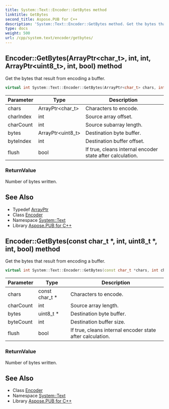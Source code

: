 ```yaml
---
title: System::Text::Encoder::GetBytes method
linktitle: GetBytes
second_title: Aspose.PUB for C++
description: 'System::Text::Encoder::GetBytes method. Get the bytes that result from encoding a buffer in C++.'
type: docs
weight: 500
url: /cpp/system.text/encoder/getbytes/
---
```

## Encoder::GetBytes(ArrayPtr\<char_t\>, int, int, ArrayPtr\<uint8_t\>, int, bool) method


Get the bytes that result from encoding a buffer.

```cpp
virtual int System::Text::Encoder::GetBytes(ArrayPtr<char_t> chars, int charIndex, int charCount, ArrayPtr<uint8_t> bytes, int byteIndex, bool flush)
```


| Parameter | Type | Description |
| --- | --- | --- |
| chars | ArrayPtr\<char_t\> | Characters to encode. |
| charIndex | int | Source array offset. |
| charCount | int | Source subarray length. |
| bytes | ArrayPtr\<uint8_t\> | Destination byte buffer. |
| byteIndex | int | Destination buffer offset. |
| flush | bool | If true, cleans internal encoder state after calculation. |

### ReturnValue

Number of bytes written.

## See Also

* Typedef [ArrayPtr](../../../system/arrayptr/)
* Class [Encoder](../)
* Namespace [System::Text](../../)
* Library [Aspose.PUB for C++](../../../)
## Encoder::GetBytes(const char_t *, int, uint8_t *, int, bool) method


Get the bytes that result from encoding a buffer.

```cpp
virtual int System::Text::Encoder::GetBytes(const char_t *chars, int charCount, uint8_t *bytes, int byteCount, bool flush)
```


| Parameter | Type | Description |
| --- | --- | --- |
| chars | const char_t * | Characters to encode. |
| charCount | int | Source array length. |
| bytes | uint8_t * | Destination byte buffer. |
| byteCount | int | Destination buffer size. |
| flush | bool | If true, cleans internal encoder state after calculation. |

### ReturnValue

Number of bytes written.

## See Also

* Class [Encoder](../)
* Namespace [System::Text](../../)
* Library [Aspose.PUB for C++](../../../)
